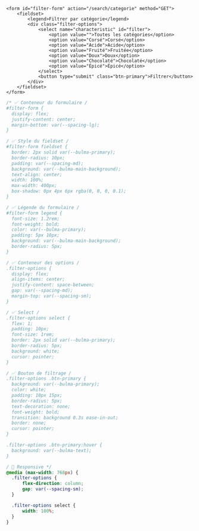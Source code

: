 <!-- Formulaire de filtrage amélioré -->
    <form id="filter-form" action="/search/categorie" method="GET">
        <fieldset>
            <legend>Filtrer par catégorie</legend>
            <div class="filter-options">
                <select name="characteristic" id="filter">
                    <option value="">Toutes les catégories</option>
                    <option value="Corsé">Corsé</option>
                    <option value="Acide">Acide</option>
                    <option value="Fruité">Fruitée</option>
                    <option value="Doux">Doux</option>
                    <option value="Chocolaté">Chocolaté</option>
                    <option value="Épicé">Épicé</option>
                </select>
                <button type="submit" class="btn-primary">Filtrer</button>
            </div>
        </fieldset>
    </form>

```css    
/* ✅ Conteneur du formulaire /
#filter-form {
  display: flex;
  justify-content: center;
  margin-bottom: var(--spacing-lg);
}

/ ✅ Style du fieldset /
#filter-form fieldset {
  border: 2px solid var(--bulma-primary);
  border-radius: 10px;
  padding: var(--spacing-md);
  background: var(--bulma-main-background);
  text-align: center;
  width: 100%;
  max-width: 400px;
  box-shadow: 0px 4px 6px rgba(0, 0, 0, 0.1);
}

/ ✅ Légende du formulaire /
#filter-form legend {
  font-size: 1.2rem;
  font-weight: bold;
  color: var(--bulma-primary);
  padding: 5px 10px;
  background: var(--bulma-main-background);
  border-radius: 5px;
}

/ ✅ Conteneur des options /
.filter-options {
  display: flex;
  align-items: center;
  justify-content: space-between;
  gap: var(--spacing-md);
  margin-top: var(--spacing-sm);
}

/ ✅ Select /
.filter-options select {
  flex: 1;
  padding: 10px;
  font-size: 1rem;
  border: 2px solid var(--bulma-primary);
  border-radius: 5px;
  background: white;
  cursor: pointer;
}

/ ✅ Bouton de filtrage /
.filter-options .btn-primary {
  background: var(--bulma-primary);
  color: white;
  padding: 10px 15px;
  border-radius: 5px;
  text-decoration: none;
  font-weight: bold;
  transition: background 0.3s ease-in-out;
  border: none;
  cursor: pointer;
}

.filter-options .btn-primary:hover {
  background: var(--bulma-text);
}

/ 📌 Responsive */
@media (max-width: 768px) {
  .filter-options {
      flex-direction: column;
      gap: var(--spacing-sm);
  }

  .filter-options select {
      width: 100%;
  }
}
```
